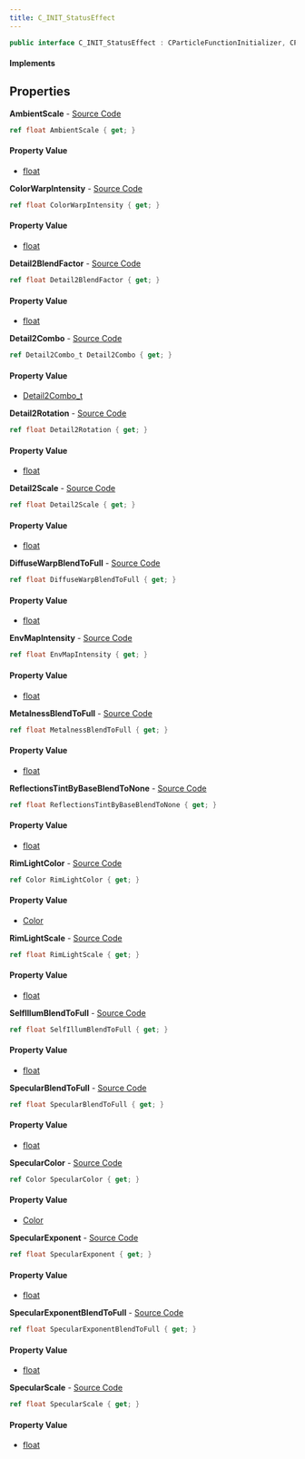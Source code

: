 ```yaml
---
title: C_INIT_StatusEffect
---
```


```csharp
public interface C_INIT_StatusEffect : CParticleFunctionInitializer, CParticleFunction, ISchemaClass<CParticleFunction>, ISchemaClass<CParticleFunctionInitializer>, ISchemaClass<C_INIT_StatusEffect>, ISchemaField, ISchemaClass, INativeHandle
```

#### Implements

## Properties

**AmbientScale** - [Source Code](https://github.com/swiftly-solution/swiftlys2/blob/main/managed/src/SwiftlyS2.Generated/Schemas/Interfaces/C_INIT_StatusEffect.cs#L30)

```csharp
ref float AmbientScale { get; }
```

#### Property Value

- [float](https://learn.microsoft.com/dotnet/api/system.single)

**ColorWarpIntensity** - [Source Code](https://github.com/swiftly-solution/swiftlys2/blob/main/managed/src/SwiftlyS2.Generated/Schemas/Interfaces/C_INIT_StatusEffect.cs#L24)

```csharp
ref float ColorWarpIntensity { get; }
```

#### Property Value

- [float](https://learn.microsoft.com/dotnet/api/system.single)

**Detail2BlendFactor** - [Source Code](https://github.com/swiftly-solution/swiftlys2/blob/main/managed/src/SwiftlyS2.Generated/Schemas/Interfaces/C_INIT_StatusEffect.cs#L22)

```csharp
ref float Detail2BlendFactor { get; }
```

#### Property Value

- [float](https://learn.microsoft.com/dotnet/api/system.single)

**Detail2Combo** - [Source Code](https://github.com/swiftly-solution/swiftlys2/blob/main/managed/src/SwiftlyS2.Generated/Schemas/Interfaces/C_INIT_StatusEffect.cs#L16)

```csharp
ref Detail2Combo_t Detail2Combo { get; }
```

#### Property Value

- [Detail2Combo_t](/docs/api/shared/schemadefinitions/detail2combo_t)

**Detail2Rotation** - [Source Code](https://github.com/swiftly-solution/swiftlys2/blob/main/managed/src/SwiftlyS2.Generated/Schemas/Interfaces/C_INIT_StatusEffect.cs#L18)

```csharp
ref float Detail2Rotation { get; }
```

#### Property Value

- [float](https://learn.microsoft.com/dotnet/api/system.single)

**Detail2Scale** - [Source Code](https://github.com/swiftly-solution/swiftlys2/blob/main/managed/src/SwiftlyS2.Generated/Schemas/Interfaces/C_INIT_StatusEffect.cs#L20)

```csharp
ref float Detail2Scale { get; }
```

#### Property Value

- [float](https://learn.microsoft.com/dotnet/api/system.single)

**DiffuseWarpBlendToFull** - [Source Code](https://github.com/swiftly-solution/swiftlys2/blob/main/managed/src/SwiftlyS2.Generated/Schemas/Interfaces/C_INIT_StatusEffect.cs#L26)

```csharp
ref float DiffuseWarpBlendToFull { get; }
```

#### Property Value

- [float](https://learn.microsoft.com/dotnet/api/system.single)

**EnvMapIntensity** - [Source Code](https://github.com/swiftly-solution/swiftlys2/blob/main/managed/src/SwiftlyS2.Generated/Schemas/Interfaces/C_INIT_StatusEffect.cs#L28)

```csharp
ref float EnvMapIntensity { get; }
```

#### Property Value

- [float](https://learn.microsoft.com/dotnet/api/system.single)

**MetalnessBlendToFull** - [Source Code](https://github.com/swiftly-solution/swiftlys2/blob/main/managed/src/SwiftlyS2.Generated/Schemas/Interfaces/C_INIT_StatusEffect.cs#L48)

```csharp
ref float MetalnessBlendToFull { get; }
```

#### Property Value

- [float](https://learn.microsoft.com/dotnet/api/system.single)

**ReflectionsTintByBaseBlendToNone** - [Source Code](https://github.com/swiftly-solution/swiftlys2/blob/main/managed/src/SwiftlyS2.Generated/Schemas/Interfaces/C_INIT_StatusEffect.cs#L46)

```csharp
ref float ReflectionsTintByBaseBlendToNone { get; }
```

#### Property Value

- [float](https://learn.microsoft.com/dotnet/api/system.single)

**RimLightColor** - [Source Code](https://github.com/swiftly-solution/swiftlys2/blob/main/managed/src/SwiftlyS2.Generated/Schemas/Interfaces/C_INIT_StatusEffect.cs#L42)

```csharp
ref Color RimLightColor { get; }
```

#### Property Value

- [Color](/docs/api/shared/natives/color)

**RimLightScale** - [Source Code](https://github.com/swiftly-solution/swiftlys2/blob/main/managed/src/SwiftlyS2.Generated/Schemas/Interfaces/C_INIT_StatusEffect.cs#L44)

```csharp
ref float RimLightScale { get; }
```

#### Property Value

- [float](https://learn.microsoft.com/dotnet/api/system.single)

**SelfIllumBlendToFull** - [Source Code](https://github.com/swiftly-solution/swiftlys2/blob/main/managed/src/SwiftlyS2.Generated/Schemas/Interfaces/C_INIT_StatusEffect.cs#L50)

```csharp
ref float SelfIllumBlendToFull { get; }
```

#### Property Value

- [float](https://learn.microsoft.com/dotnet/api/system.single)

**SpecularBlendToFull** - [Source Code](https://github.com/swiftly-solution/swiftlys2/blob/main/managed/src/SwiftlyS2.Generated/Schemas/Interfaces/C_INIT_StatusEffect.cs#L40)

```csharp
ref float SpecularBlendToFull { get; }
```

#### Property Value

- [float](https://learn.microsoft.com/dotnet/api/system.single)

**SpecularColor** - [Source Code](https://github.com/swiftly-solution/swiftlys2/blob/main/managed/src/SwiftlyS2.Generated/Schemas/Interfaces/C_INIT_StatusEffect.cs#L32)

```csharp
ref Color SpecularColor { get; }
```

#### Property Value

- [Color](/docs/api/shared/natives/color)

**SpecularExponent** - [Source Code](https://github.com/swiftly-solution/swiftlys2/blob/main/managed/src/SwiftlyS2.Generated/Schemas/Interfaces/C_INIT_StatusEffect.cs#L36)

```csharp
ref float SpecularExponent { get; }
```

#### Property Value

- [float](https://learn.microsoft.com/dotnet/api/system.single)

**SpecularExponentBlendToFull** - [Source Code](https://github.com/swiftly-solution/swiftlys2/blob/main/managed/src/SwiftlyS2.Generated/Schemas/Interfaces/C_INIT_StatusEffect.cs#L38)

```csharp
ref float SpecularExponentBlendToFull { get; }
```

#### Property Value

- [float](https://learn.microsoft.com/dotnet/api/system.single)

**SpecularScale** - [Source Code](https://github.com/swiftly-solution/swiftlys2/blob/main/managed/src/SwiftlyS2.Generated/Schemas/Interfaces/C_INIT_StatusEffect.cs#L34)

```csharp
ref float SpecularScale { get; }
```

#### Property Value

- [float](https://learn.microsoft.com/dotnet/api/system.single)

